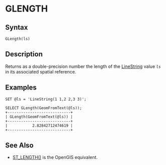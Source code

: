 
# GLENGTH

## Syntax


```
GLength(ls)
```

## Description


Returns as a double-precision number the length of the
[LineString](../geometry-constructors/linestring.md) value *`ls`* in its associated spatial reference.


## Examples


```
SET @ls = 'LineString(1 1,2 2,3 3)';

SELECT GLength(GeomFromText(@ls));
+----------------------------+
| GLength(GeomFromText(@ls)) |
+----------------------------+
|           2.82842712474619 |
+----------------------------+
```

## See Also


* [ST_LENGTH()](../geometry-relations/st_length.md) is the OpenGIS equivalent.

